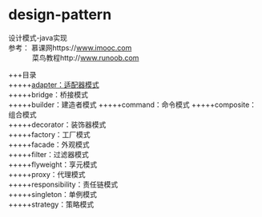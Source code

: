 # design-pattern
设计模式-java实现  
参考：  慕课网https://www.imooc.com  
&nbsp;&nbsp;&nbsp;&nbsp;&nbsp;&nbsp;&nbsp;&nbsp;&nbsp;&nbsp;
&nbsp;菜鸟教程http://www.runoob.com

+++目录  
+++++<a href="https://github.com/happy-bean/design-pattern/tree/master/src/main/java/org/happybean/pattern/adapter">adapter：适配器模式</a>  
+++++bridge：桥接模式  
+++++builder：建造者模式 
+++++command：命令模式 
+++++composite：组合模式   
+++++decorator：装饰器模式   
+++++factory：工厂模式  
+++++facade：外观模式  
+++++filter：过滤器模式  
+++++flyweight：享元模式  
+++++proxy：代理模式  
+++++responsibility：责任链模式  
+++++singleton：单例模式  
+++++strategy：策略模式  
